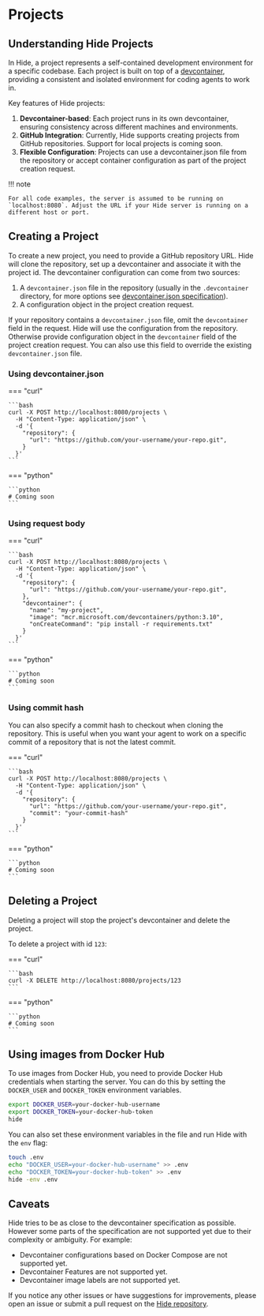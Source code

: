 # Projects

## Understanding Hide Projects

In Hide, a project represents a self-contained development environment for a specific codebase. Each project is built on top of a [devcontainer](https://containers.dev/), providing a consistent and isolated environment for coding agents to work in.

Key features of Hide projects:

1. **Devcontainer-based**: Each project runs in its own devcontainer, ensuring consistency across different machines and environments.
2. **GitHub Integration**: Currently, Hide supports creating projects from GitHub repositories. Support for local projects is coming soon.
3. **Flexible Configuration**: Projects can use a devcontainer.json file from the repository or accept container configuration as part of the project creation request.

!!! note

    For all code examples, the server is assumed to be running on `localhost:8080`. Adjust the URL if your Hide server is running on a different host or port.

## Creating a Project

To create a new project, you need to provide a GitHub repository URL. Hide will clone the repository, set up a devcontainer and associate it with the project id. The devcontainer configuration can come from two sources:

1. A `devcontainer.json` file in the repository (usually in the `.devcontainer` directory, for more options see [devcontainer.json specification](https://containers.dev/implementors/spec/#devcontainerjson)).
2. A configuration object in the project creation request.

If your repository contains a `devcontainer.json` file, omit the `devcontainer` field in the request. Hide will use the configuration from the repository. Otherwise provide configuration object in the `devcontainer` field of the project creation request. You can also use this field to override the existing `devcontainer.json` file.

### Using devcontainer.json

=== "curl"

    ```bash
    curl -X POST http://localhost:8080/projects \
      -H "Content-Type: application/json" \
      -d '{
        "repository": {
          "url": "https://github.com/your-username/your-repo.git",
        }
      }'
    ```

=== "python"

    ```python
    # Coming soon
    ```
### Using request body

=== "curl"

    ```bash
    curl -X POST http://localhost:8080/projects \
      -H "Content-Type: application/json" \
      -d '{
        "repository": {
          "url": "https://github.com/your-username/your-repo.git",
        },
        "devcontainer": {
          "name": "my-project",
          "image": "mcr.microsoft.com/devcontainers/python:3.10",
          "onCreateCommand": "pip install -r requirements.txt"
        }
      }'
    ```

=== "python"

    ```python
    # Coming soon
    ```

### Using commit hash

You can also specify a commit hash to checkout when cloning the repository. This is useful when you want your agent to work on a specific commit of a repository that is not the latest commit.

=== "curl"

    ```bash
    curl -X POST http://localhost:8080/projects \
      -H "Content-Type: application/json" \
      -d '{
        "repository": {
          "url": "https://github.com/your-username/your-repo.git",
          "commit": "your-commit-hash"
        }
      }'
    ```

=== "python"

    ```python
    # Coming soon
    ```

## Deleting a Project

Deleting a project will stop the project's devcontainer and delete the project.

To delete a project with id `123`:

=== "curl"


    ```bash
    curl -X DELETE http://localhost:8080/projects/123
    ```

=== "python"

    ```python
    # Coming soon
    ```

## Using images from Docker Hub

To use images from Docker Hub, you need to provide Docker Hub credentials when starting the server. You can do this by setting the `DOCKER_USER` and `DOCKER_TOKEN` environment variables.

```bash
export DOCKER_USER=your-docker-hub-username
export DOCKER_TOKEN=your-docker-hub-token
hide
```

You can also set these environment variables in the file and run Hide with the `env` flag:

```bash
touch .env
echo "DOCKER_USER=your-docker-hub-username" >> .env
echo "DOCKER_TOKEN=your-docker-hub-token" >> .env
hide -env .env
```

## Caveats

Hide tries to be as close to the devcontainer specification as possible. However some parts of the specification are not supported yet due to their complexity or ambiguity. For example:

- Devcontainer configurations based on Docker Compose are not supported yet.
- Devcontainer Features are not supported yet.
- Devcontainer image labels are not supported yet.

If you notice any other issues or have suggestions for improvements, please open an issue or submit a pull request on the [Hide repository](https://github.com/artmoskvin/hide).

